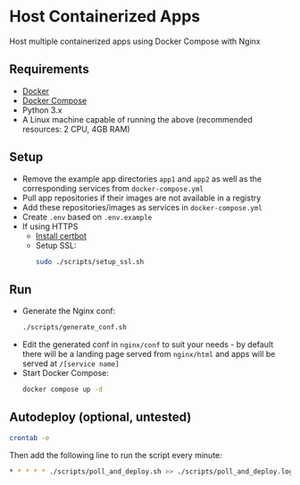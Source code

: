 # Host Containerized Apps

Host multiple containerized apps using Docker Compose with Nginx


## Requirements

- [Docker](https://docs.docker.com/engine/install/)
- [Docker Compose](https://docs.docker.com/compose/install/linux/)
- Python 3.x
- A Linux machine capable of running the above (recommended resources: 2 CPU, 4GB RAM)


## Setup

- Remove the example app directories `app1` and `app2` as well as the corresponding services from `docker-compose.yml`
- Pull app repositories if their images are not available in a registry
- Add these repositories/images as services in `docker-compose.yml`
- Create `.env` based on `.env.example`
- If using HTTPS
    - [Install certbot](https://certbot.eff.org/instructions?ws=nginx&os=snap)
    - Setup SSL:
        ```sh
        sudo ./scripts/setup_ssl.sh
        ```


## Run
- Generate the Nginx conf: 
    ```sh
    ./scripts/generate_conf.sh
    ``` 
- Edit the generated conf in `nginx/conf` to suit your needs - by default there will be a landing page served from `nginx/html` and apps will be served at `/[service name]`
- Start Docker Compose:
    ```sh
    docker compose up -d
    ```


## Autodeploy (optional, untested)

```sh
crontab -e
```

Then add the following line to run the script every minute:

```sh
* * * * * ./scripts/poll_and_deploy.sh >> ./scripts/poll_and_deploy.log 2>&1
```
